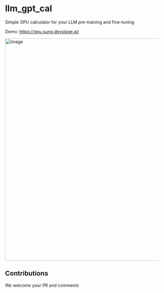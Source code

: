 # llm_gpt_cal
Simple GPU calculator for your LLM pre-training and fine-tuning

Demo: https://gpu.sung.devstage.ai/

<img width="727" alt="image" src="https://github.com/hunkim/llm_gpt_cal/assets/901975/4a8f52e2-0db3-41cd-a36f-5c77821f58e5">


## Contributions
We welcome your PR and comments
